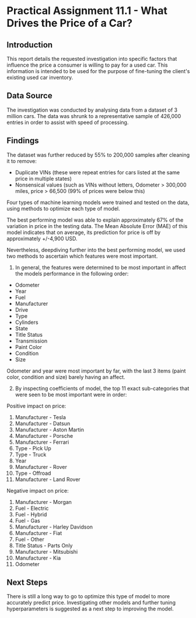 # Practical Assignment 11.1 - What Drives the Price of a Car?

## Introduction
This report details the requested investigation into specific factors that influence the price a consumer is willing to pay for a used car.  This information is intended to be used for the purpose of fine-tuning the client's existing used car inventory.

## Data Source
The investigation was conducted by analysing data from a dataset of 3 million cars.  The data was shrunk to a representative sample of 426,000 entries in order to assist with speed of processing.

## Findings
The dataset was further reduced by 55% to 200,000 samples after cleaning it to remove:
- Duplicate VINs (these were repeat entries for cars listed at the same price in multiple states)
- Nonsensical values (such as VINs without letters, Odometer > 300,000 miles, price > 66,500 (99% of prices were below this)

Four types of machine learning models were trained and tested on the data, using methods to optimize each type of model. 

The best performing model was able to explain approximately 67% of the variation in price in the testing data.  The Mean Absolute Error (MAE) of this model indicates that on average, its prediction for price is off by approximately +/-4,900 USD.

Nevertheless, deepdiving further into the best performing model, we used two methods to ascertain which features were most important.

1. In general, the features were determined to be most important in affect the models performance in the following order:
- Odometer
- Year
- Fuel
- Manufacturer
- Drive
- Type
- Cylinders
- State
- Title Status
- Transmission
- Paint Color
- Condition
- Size

Odometer and year were most important by far, with the last 3 items (paint color, condition and size) barely having an affect.

2. By inspecting coefficients of model, the top 11 exact sub-categories that were seen to be most important were in order:

Positive impact on price:
1. Manufacturer - Tesla
2. Manufacturer - Datsun
3. Manufacturer - Aston Martin
4. Manufacturer - Porsche
5. Manufacturer - Ferrari
6. Type - Pick Up
7. Type - Truck
8. Year
9. Manufacturer - Rover
10. Type - Offroad
11. Manufacturer - Land Rover

Negative impact on price:
1. Manufacturer - Morgan
2. Fuel - Electric
3. Fuel - Hybrid
4. Fuel - Gas
5. Manufacturer - Harley Davidson
6. Manufacturer - Fiat
7. Fuel - Other
8. Title Status - Parts Only
9. Manufacturer - Mitsubishi
10. Manufacturer - Kia
11. Odometer

## Next Steps
There is still a long way to go to optimize this type of model to more accurately predict price.  Investigating other models and further tuning hyperparameters is suggested as a next step to improving the model.
